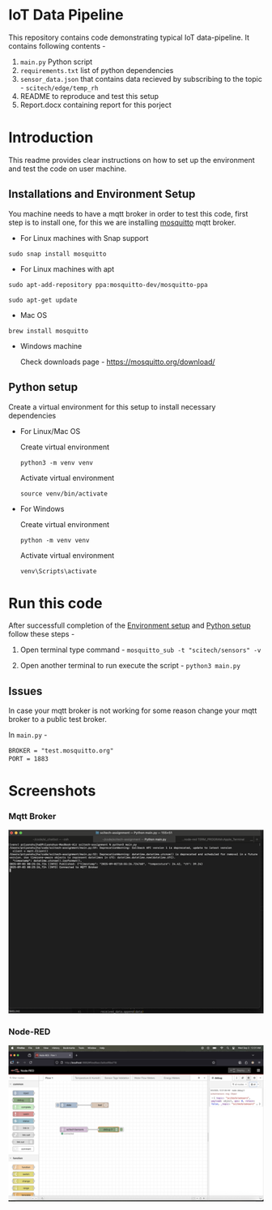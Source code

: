 # IoT Data Pipeline

This repository contains code demonstrating typical IoT data-pipeline. It contains following contents - 
1. `main.py` Python script
2. `requirements.txt` list of python dependencies
3. `sensor_data.json` that contains data recieved by subscribing to the topic - `scitech/edge/temp_rh`
4. README to reproduce and test this setup
5. Report.docx containing report for this porject

# Introduction
This readme provides clear instructions on how to set up the environment and test the code on user machine.

## Installations and Environment Setup
You machine needs to have a mqtt broker in order to test this code, first step is to install one, for this we are installing [mosquitto](https://mosquitto.org/) mqtt broker.

* For Linux machines with Snap support 
```
sudo snap install mosquitto
```

* For Linux machines with apt
```
sudo apt-add-repository ppa:mosquitto-dev/mosquitto-ppa
```

```
sudo apt-get update
```

* Mac OS
```
brew install mosquitto
```

* Windows machine 

    Check downloads page - https://mosquitto.org/download/


## Python setup
Create a virtual environment for this setup to install necessary dependencies

* For Linux/Mac OS

    Create virtual environment
    ```
    python3 -m venv venv
    ```

    Activate virtual environment
    ```
    source venv/bin/activate
    ```

* For Windows 

    Create virtual environment
    ```
    python -m venv venv
    ```

    Activate virtual environment
    ```
    venv\Scripts\activate
    ```

# Run this code
After successfull completion of the [Environment setup](#installations-and-environment-setup) and [Python setup](#python-setup) follow these steps - 

1. Open terminal type command - `mosquitto_sub -t "scitech/sensors" -v`

2. Open another terminal to run execute the script - `python3 main.py`

## Issues
In case your mqtt broker is not working for some reason change your mqtt broker to a public test broker.


In `main.py` - 

```
BROKER = "test.mosquitto.org"
PORT = 1883
```


# Screenshots

### Mqtt Broker
![terminal screenshot](image.png)

### Node-RED
![node-red](image-1.png)